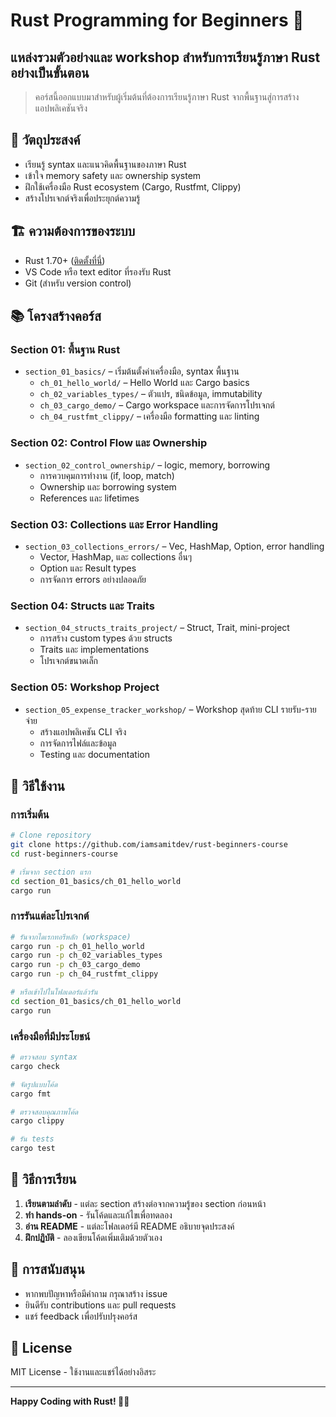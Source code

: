 # Rust Programming for Beginners 🦀

## แหล่งรวมตัวอย่างและ workshop สำหรับการเรียนรู้ภาษา Rust อย่างเป็นขั้นตอน

> คอร์สนี้ออกแบบมาสำหรับผู้เริ่มต้นที่ต้องการเรียนรู้ภาษา Rust จากพื้นฐานสู่การสร้างแอปพลิเคชันจริง

## 🎯 วัตถุประสงค์

- เรียนรู้ syntax และแนวคิดพื้นฐานของภาษา Rust
- เข้าใจ memory safety และ ownership system
- ฝึกใช้เครื่องมือ Rust ecosystem (Cargo, Rustfmt, Clippy)
- สร้างโปรเจกต์จริงเพื่อประยุกต์ความรู้

## 🏗️ ความต้องการของระบบ

- Rust 1.70+ ([ติดตั้งที่นี่](https://www.rust-lang.org/tools/install))
- VS Code หรือ text editor ที่รองรับ Rust
- Git (สำหรับ version control)

## 📚 โครงสร้างคอร์ส

### Section 01: พื้นฐาน Rust
- `section_01_basics/` – เริ่มต้นตั้งค่าเครื่องมือ, syntax พื้นฐาน
  - `ch_01_hello_world/` – Hello World และ Cargo basics
  - `ch_02_variables_types/` – ตัวแปร, ชนิดข้อมูล, immutability
  - `ch_03_cargo_demo/` – Cargo workspace และการจัดการโปรเจกต์
  - `ch_04_rustfmt_clippy/` – เครื่องมือ formatting และ linting

### Section 02: Control Flow และ Ownership
- `section_02_control_ownership/` – logic, memory, borrowing
  - การควบคุมการทำงาน (if, loop, match)
  - Ownership และ borrowing system
  - References และ lifetimes

### Section 03: Collections และ Error Handling
- `section_03_collections_errors/` – Vec, HashMap, Option, error handling
  - Vector, HashMap, และ collections อื่นๆ
  - Option และ Result types
  - การจัดการ errors อย่างปลอดภัย

### Section 04: Structs และ Traits
- `section_04_structs_traits_project/` – Struct, Trait, mini-project
  - การสร้าง custom types ด้วย structs
  - Traits และ implementations
  - โปรเจกต์ขนาดเล็ก

### Section 05: Workshop Project
- `section_05_expense_tracker_workshop/` – Workshop สุดท้าย CLI รายรับ-รายจ่าย
  - สร้างแอปพลิเคชัน CLI จริง
  - การจัดการไฟล์และข้อมูล
  - Testing และ documentation

## 🚀 วิธีใช้งาน

### การเริ่มต้น
```bash
# Clone repository
git clone https://github.com/iamsamitdev/rust-beginners-course
cd rust-beginners-course

# เริ่มจาก section แรก
cd section_01_basics/ch_01_hello_world
cargo run
```

### การรันแต่ละโปรเจกต์
```bash
# รันจากไดเรกทอรีหลัก (workspace)
cargo run -p ch_01_hello_world
cargo run -p ch_02_variables_types
cargo run -p ch_03_cargo_demo
cargo run -p ch_04_rustfmt_clippy

# หรือเข้าไปในโฟลเดอร์แล้วรัน
cd section_01_basics/ch_01_hello_world
cargo run
```

### เครื่องมือที่มีประโยชน์
```bash
# ตรวจสอบ syntax
cargo check

# จัดรูปแบบโค้ด
cargo fmt

# ตรวจสอบคุณภาพโค้ด
cargo clippy

# รัน tests
cargo test
```

## 📖 วิธีการเรียน

1. **เรียนตามลำดับ** - แต่ละ section สร้างต่อจากความรู้ของ section ก่อนหน้า
2. **ทำ hands-on** - รันโค้ดและแก้ไขเพื่อทดลอง
3. **อ่าน README** - แต่ละโฟลเดอร์มี README อธิบายจุดประสงค์
4. **ฝึกปฏิบัติ** - ลองเขียนโค้ดเพิ่มเติมด้วยตัวเอง

## 🤝 การสนับสนุน

- หากพบปัญหาหรือมีคำถาม กรุณาสร้าง issue
- ยินดีรับ contributions และ pull requests
- แชร์ feedback เพื่อปรับปรุงคอร์ส

## 📝 License

MIT License - ใช้งานและแชร์ได้อย่างอิสระ

---

**Happy Coding with Rust! 🦀✨**

